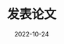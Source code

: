 ---
title: 发表论文
date: 2022-10-24
type: landing
translationKey: publication
sections:
  - block: collection
    content:
      title: 发表论文
      filters:
        folders:
          - ../../en/publication
        featured_only: true
    design:
      columns: '2'
      view: card
  - block: collection
    content:
      title: 近期论文
      text: |-
        {{% callout note %}}
        快速发现研究成果通过 [过滤](../../en/publication/).
        {{% /callout %}}
      filters:
        folders:
          - en/publication
        exclude_featured: true
    design:
      columns: '2'
      view: citation
--- 